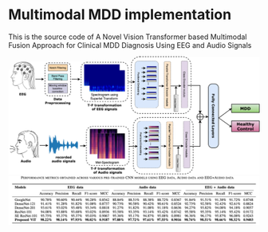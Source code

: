 # Multimodal MDD implementation

This is the source code of A Novel Vision Transformer based Multimodal Fusion Approach for Clinical MDD Diagnosis Using EEG and Audio Signals

![main-model](diagram/methodology.png "Proposed model") 
![results](diagram/performance.png "Proposed results")
